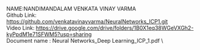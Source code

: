 NAME:NANDIMANDALAM VENKATA VINAY VARMA \
Github Link: https://github.com/venkatavinayvarma/NeuralNetworks_ICP1.git \
Video Link: https://drive.google.com/drive/folders/1B0X1eq38WGeVXGh2-kyPpdM1e71SFWM5?usp=sharing \
Document name : Neural Networks_Deep Learning_ICP_1.pdf \
